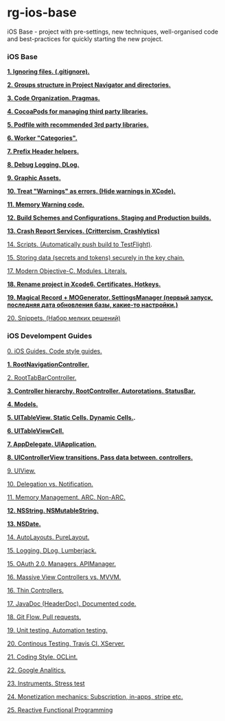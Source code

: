# rg-ios-base
iOS Base - project with pre-settings, new techniques, well-organised code and best-practices for quickly starting the new project.

### iOS Base

**[1. Ignoring files. (.gitignore).](https://github.com/arthurigberdin/rg-ios-base/blob/master/Docs/ignoring_files.md)**

**[2. Groups structure in Project Navigator and directories.](https://github.com/arthurigberdin/rg-ios-base/blob/master/Docs/groups_projectnavigator.md)**

**[3. Code Organization. Pragmas.](https://github.com/arthurigberdin/rg-ios-base/blob/master/Docs/structure_code.md)**

**[4. CocoaPods for managing third party libraries.](https://github.com/arthurigberdin/rg-ios-base/blob/master/Docs/cocoapods.md)**

**[5. Podfile with recommended 3rd party libraries.](https://github.com/arthurigberdin/rg-ios-base/blob/master/Docs/podfile_libs.md)**

**[6. Worker "Categories".](https://github.com/arthurigberdin/rg-ios-base/blob/master/Docs/worker_categories.md)**

**[7. Prefix Header helpers.](https://github.com/arthurigberdin/rg-ios-base/blob/master/Docs/prefix_header_helpers.md)**

**[8. Debug Logging. DLog.](https://github.com/arthurigberdin/rg-ios-base/blob/master/Docs/debug_logging.md)**

**[9. Graphic Assets.](https://github.com/arthurigberdin/rg-ios-base/blob/master/Docs/graphic_assets.md)**

**[10. Treat "Warnings" as errors. (Hide warnings in XCode).](https://github.com/arthurigberdin/rg-ios-base/blob/master/Docs/treat_warnings.md)**

**[11. Memory Warning code.](https://github.com/arthurigberdin/rg-ios-base/blob/master/Docs/memory_warning.md)**

**[12. Build Schemes and Configurations. Staging and Production builds.](https://github.com/arthurigberdin/rg-ios-base/blob/master/Docs/schemes.md)**

**[13. Crash Report Services. (Crittercism, Crashlytics)](https://github.com/arthurigberdin/rg-ios-base/blob/master/Docs/crash_report.md)**

[14. Scripts. (Automatically push build to TestFlight)](https://github.com/arthurigberdin/rg-ios-base/blob/master/Docs/scripts_push_build_testflight.md).

[15. Storing data (secrets and tokens) securely in the key chain.](https://github.com/arthurigberdin/rg-ios-base/blob/master/Docs/securely_store_data.md)

[17. Modern Objective-C. Modules. Literals.](https://github.com/arthurigberdin/rg-ios-base/blob/master/Docs/modern_objc.md)

**[18. Rename project in Xcode6. Certificates. Hotkeys.](https://github.com/arthurigberdin/rg-ios-base/blob/master/Docs/rename_project.md)**

**[19. Magical Record + MOGenerator. SettingsManager (первый запуск, последняя дата обновления базы, какие-то настройки.)](https://github.com/arthurigberdin/rg-ios-base/blob/master/Docs/magicalrecord_mogenerator.md)**

[20. Snippets. (Набор мелких решений)](https://github.com/arthurigberdin/rg-ios-base/blob/master/Docs/snippets.md)


### iOS Develompent Guides

[0. iOS Guides. Code style guides.](https://github.com/arthurigberdin/rg-ios-base/blob/master/Docs/iosguides.md)

**[1. RootNavigationController.](https://github.com/arthurigberdin/rg-ios-base/blob/master/Docs/rootnavcontroller.md)**

[2. RootTabBarController.](https://github.com/arthurigberdin/rg-ios-base/blob/master/Docs/roottabbarcontroller.md)

**[3. Controller hierarchy. RootController. Autorotations. StatusBar.](https://github.com/arthurigberdin/rg-ios-base/blob/master/Docs/controller_hierarchy.md)**

**[4. Models.](https://github.com/arthurigberdin/rg-ios-base/blob/master/Docs/models.md)**

**[5. UITableView. Static Cells. Dynamic Cells.](https://github.com/arthurigberdin/rg-ios-base/blob/master/Docs/tableview.md).**

**[6. UITableViewCell.](https://github.com/arthurigberdin/rg-ios-base/blob/master/Docs/tableviewcell.md)**

**[7. AppDelegate. UIApplication.](https://github.com/arthurigberdin/rg-ios-base/blob/master/Docs/appdelegate.md)**

**[8. UIControllerView transitions. Pass data between. controllers.](https://github.com/arthurigberdin/rg-ios-base/blob/master/Docs/controller.md)**

[9. UIView.](https://github.com/arthurigberdin/rg-ios-base/blob/master/Docs/uiview.md)

[10. Delegation vs. Notification.](https://github.com/arthurigberdin/rg-ios-base/blob/master/Docs/delegation-notification.md)

[11. Memory Management. ARC. Non-ARC.](https://github.com/arthurigberdin/rg-ios-base/blob/master/Docs/memory.md)

**[12. NSString. NSMutableString.](https://github.com/arthurigberdin/rg-ios-base/blob/master/Docs/oauth.md)**

**[13. NSDate.](https://github.com/arthurigberdin/rg-ios-base/blob/master/Docs/date.md)**

[14. AutoLayouts. PureLayout.](https://github.com/arthurigberdin/rg-ios-base/blob/master/Docs/autolayouts.md)

[15. Logging. DLog. Lumberjack.](https://github.com/arthurigberdin/rg-ios-base/blob/master/Docs/logging.md)



[15. OAuth 2.0. Managers. APIManager.](https://github.com/arthurigberdin/rg-ios-base/blob/master/Docs/managers.md)


[16. Massive View Controllers vs. MVVM.](https://github.com/arthurigberdin/rg-ios-base/blob/master/Docs/mvvm.md)

[16. Thin Controllers.](https://github.com/arthurigberdin/rg-ios-base/blob/master/Docs/thin_controllers.md)

[17. JavaDoc (HeaderDoc). Documented code. ](https://github.com/arthurigberdin/rg-ios-base/blob/master/Docs/java_doc.md)

[18. Git Flow. Pull requests.](https://github.com/arthurigberdin/rg-ios-base/blob/master/Docs/git_flow.md)

[19. Unit testing. Automation testing.](https://github.com/arthurigberdin/rg-ios-base/blob/master/Docs/testing.md)

[20. Continous Testing. Travis CI. XServer.](https://github.com/arthurigberdin/rg-ios-base/blob/master/Docs/continous_testing.md)

[21. Coding Style. OCLint.](https://github.com/arthurigberdin/rg-ios-base/blob/master/Docs/coding_style_oclint.md)

[22. Google Analitics.](https://github.com/arthurigberdin/rg-ios-base/blob/master/Docs/google_analitics.md)

[23. Instruments. Stress test](https://github.com/arthurigberdin/rg-ios-base/blob/master/Docs/instruments.md)

[24. Monetization mechanics: Subscription, in-apps, stripe etc.](https://github.com/arthurigberdin/rg-ios-base/blob/master/Docs/monetization.md)

[25. Reactive Functional Programming](https://github.com/arthurigberdin/rg-ios-base/blob/master/Docs/reactive_programming.md)

